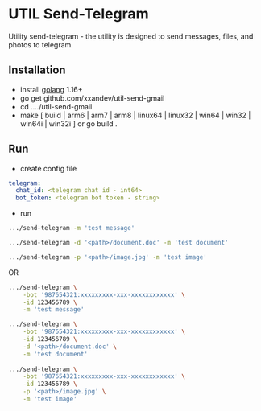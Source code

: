 # **UTIL Send-Telegram**

Utility send-telegram - the utility is designed to send messages, files, and photos to telegram.

## **Installation**
- install [golang](https://go.dev/) 1.16+
- go get github.com/xxandev/util-send-gmail
- cd ..../util-send-gmail
- make [ build | arm6 | arm7 | arm8 | linux64 | linux32 | win64 | win32 | win64i | win32i ] or go build .

## **Run**
- create config file
```yaml
telegram:
  chat_id: <telegram chat id - int64>
  bot_token: <telegram bot token - string>
```
- run 
```bash
.../send-telegram -m 'test message'

.../send-telegram -d '<path>/document.doc' -m 'test document'

.../send-telegram -p '<path>/image.jpg' -m 'test image'
```
OR
```bash
.../send-telegram \
    -bot '987654321:xxxxxxxxx-xxx-xxxxxxxxxxxx' \
    -id 123456789 \
    -m 'test message'

.../send-telegram \
    -bot '987654321:xxxxxxxxx-xxx-xxxxxxxxxxxx' \
    -id 123456789 \
    -d '<path>/document.doc' \
    -m 'test document'
    
.../send-telegram \
    -bot '987654321:xxxxxxxxx-xxx-xxxxxxxxxxxx' \
    -id 123456789 \
    -p '<path>/image.jpg' \
    -m 'test image'
```